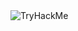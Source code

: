 <img src="https://tryhackme-badges.s3.amazonaws.com/alpereneken.png" alt="TryHackMe">

<!---
cybs3c/cybs3c is a ✨ special ✨ repository because its `README.md` (this file) appears on your GitHub profile.
You can click the Preview link to take a look at your changes.
--->
